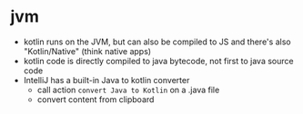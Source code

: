 # jvm

- kotlin runs on the JVM, but can also be compiled to JS and there's also "Kotlin/Native" (think native apps)
- kotlin code is directly compiled to java bytecode, not first to java source code
- IntelliJ has a built-in Java to kotlin converter
  - call action `convert Java to Kotlin` on a .java file
  - convert content from clipboard
